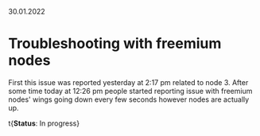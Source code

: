 30.01.2022

# Troubleshooting with freemium nodes

First this issue was reported yesterday at 2:17 pm related to node 3. After some time today at 12:26 pm people started reporting issue with freemium nodes' wings going down every few seconds however nodes are actually up.

t{**Status**: In progress}